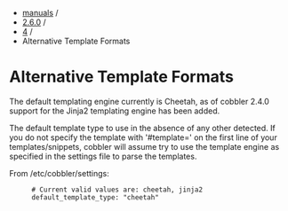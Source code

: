 
<!-- begin content -->

<div id="wrap" class="container">
 <div class="row">
  <div class="span8">
<ul class="breadcrumb"><li><a href="/manuals">manuals</a> <span class="divider">/</span></li><li><a href="/manuals/2.6.0">2.6.0</a> <span class="divider">/</span></li><li><a href="/manuals/2.6.0/4_-_Advanced_Topics.html">4</a> <span class="divider">/</span></li><li class="active">Alternative Template Formats</li></ul>
   <h1>Alternative Template Formats</h1>
<p>The default templating engine currently is Cheetah, as of cobbler 2.4.0 support for the Jinja2 templating engine has been added.</p>

<p>The default template type to use in the absence of any other detected. If you do not specify the template with '#template=<template_type>' on the first line of your templates/snippets, cobbler will assume try to use the template engine as specified in the settings file to parse the templates.</p>

<p>From /etc/cobbler/settings:</p>

<p><figure class="highlight"><pre><code class="language-bash" data-lang="bash"># Current valid values are: cheetah, jinja2
default_template_type: &quot;cheetah&quot;</code></pre></figure></p>

